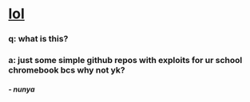 # [lol](https://github.com/nuunya/lol)
### q: what is this?
### a: just some simple github repos with exploits for ur school chromebook bcs why not yk?


##### - nunya
